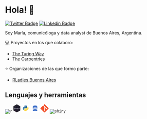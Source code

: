 # Hola! 👋
[![Twitter Badge](https://img.shields.io/badge/-@bynans1-1ca0f1?style=flat&labelColor=1ca0f1&logo=twitter&logoColor=white&link=https://twitter.com/bynans1)](https://twitter.com/bynans1) 
[![Linkedin Badge](https://img.shields.io/badge/-mariananton-blue?style=flat&logo=Linkedin&logoColor=white&link=https://www.linkedin.com/in/mar%C3%ADa-cristina-n-920170126/)](https://www.linkedin.com/in/mar%C3%ADa-cristina-n-920170126/) 

Soy María, comunicóloga y data analyst de Buenos Aires, Argentina. 

💻 Proyectos en los que colaboro:
- [The Turing Way](https://github.com/alan-turing-institute/the-turing-way)
- [The Carpentries](https://carpentries.org/)

:star: Organizaciones de las que formo parte:
- [RLadies Buenos Aires](https://twitter.com/RLadiesBA)


## Lenguajes y herramientas
<code><img height="27" src="https://new.library.arizona.edu/sites/default/files/styles/featured_image/public/featured_media/rprogramming.png?itok=tW_Lc4a8" alt="r"></code>
<code><img height="27" src="https://raw.githubusercontent.com/rstudio/hex-stickers/master/PNG/tidyverse.png" alt="tidyverse"></code>
<code><img height="27" src="https://raw.githubusercontent.com/github/explore/80688e429a7d4ef2fca1e82350fe8e3517d3494d/topics/python/python.png" alt="python"></code>
<code><img height="27" src="https://raw.githubusercontent.com/github/explore/80688e429a7d4ef2fca1e82350fe8e3517d3494d/topics/sql/sql.png" alt="sql"></code>
<code><img height="27" src="https://raw.githubusercontent.com/devicons/devicon/master/icons/git/git-original.svg" alt="git"></code>
<code><img height="27" src="https://blog.efpsa.org/wp-content/uploads/2019/04/pic1.png" alt="shiny"></code>
